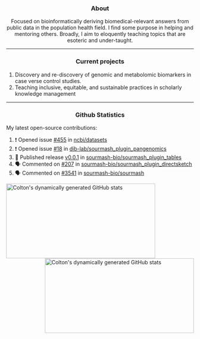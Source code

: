 <!--
Inspiration derived from:
1. https://zzetao.github.io/awesome-github-profile/
2. https://github.com/spcanelon
3. https://github.com/tallguyjenks

Tools used:
1. https://github.com/anuraghazra/github-readme-stats
2. https://github.com/jamesgeorge007/github-activity-readme
3. https://github.com/topics/profile-readme
-->

<h3 align="center">About</h3>

<p align="center">
Focused on bioinformatically deriving biomedical-relevant answers from public data in the population health field. 
I find some purpose in helping and mentoring others. Broadly, I aim to eloquently teaching topics that are esoteric and under-taught.
</p>

---

<h3 align="center">Current projects</h3>

1. Discovery and re-discovery of genomic and metabolomic biomarkers in case verse control studies.
2. Teaching inclusive, equitable, and sustainable practices in scholarly knowledge management

---

<h3 align="center">Github Statistics</h3>

My latest open-source contributions:

<!--START_SECTION:activity-->
1. ❗ Opened issue [#455](https://github.com/ncbi/datasets/issues/455) in [ncbi/datasets](https://github.com/ncbi/datasets)
2. ❗ Opened issue [#18](https://github.com/dib-lab/sourmash_plugin_pangenomics/issues/18) in [dib-lab/sourmash_plugin_pangenomics](https://github.com/dib-lab/sourmash_plugin_pangenomics)
3. 🚀 Published release [v0.0.1](https://github.com/sourmash-bio/sourmash_plugin_tables/releases/tag/v0.0.1) in [sourmash-bio/sourmash_plugin_tables](https://github.com/sourmash-bio/sourmash_plugin_tables)
4. 🗣 Commented on [#207](https://github.com/sourmash-bio/sourmash_plugin_directsketch/issues/207#issuecomment-2673407967) in [sourmash-bio/sourmash_plugin_directsketch](https://github.com/sourmash-bio/sourmash_plugin_directsketch)
5. 🗣 Commented on [#3541](https://github.com/sourmash-bio/sourmash/issues/3541#issuecomment-2672615150) in [sourmash-bio/sourmash](https://github.com/sourmash-bio/sourmash)
<!--END_SECTION:activity-->

<a href="https://github.com/ccbaumler">
  <img height="200" width=400 align="left" alt="Colton's dynamically generated GitHub stats" src="https://github-readme-stats.vercel.app/api?username=ccbaumler&show_icons=true&title_color=434d58&icon_color=fa8072&ring_color=ba55d3"/>
</a>
<a href="https://github.com/ccbaumler">
  <img height="200" width=400 align="right" alt="Colton's dynamically generated GitHub stats" src="https://github-readme-stats.vercel.app/api/top-langs/?username=ccbaumler&layout=compact&langs_count=6&card_width=320&title_color=434d58&hide=Standard%20ML,%20TeX,%20Jupyter%20Notebook" />
</a>
